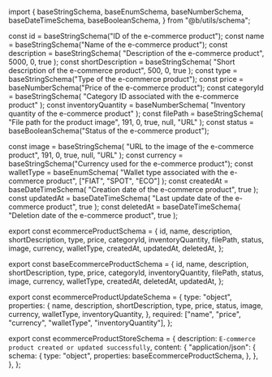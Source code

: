 import {
  baseStringSchema,
  baseEnumSchema,
  baseNumberSchema,
  baseDateTimeSchema,
  baseBooleanSchema,
} from "@b/utils/schema";

const id = baseStringSchema("ID of the e-commerce product");
const name = baseStringSchema("Name of the e-commerce product");
const description = baseStringSchema(
  "Description of the e-commerce product",
  5000,
  0,
  true
);
const shortDescription = baseStringSchema(
  "Short description of the e-commerce product",
  500,
  0,
  true
);
const type = baseStringSchema("Type of the e-commerce product");
const price = baseNumberSchema("Price of the e-commerce product");
const categoryId = baseStringSchema(
  "Category ID associated with the e-commerce product"
);
const inventoryQuantity = baseNumberSchema(
  "Inventory quantity of the e-commerce product"
);
const filePath = baseStringSchema(
  "File path for the product image",
  191,
  0,
  true,
  null,
  "URL"
);
const status = baseBooleanSchema("Status of the e-commerce product");

const image = baseStringSchema(
  "URL to the image of the e-commerce product",
  191,
  0,
  true,
  null,
  "URL"
);
const currency = baseStringSchema("Currency used for the e-commerce product");
const walletType = baseEnumSchema(
  "Wallet type associated with the e-commerce product",
  ["FIAT", "SPOT", "ECO"]
);
const createdAt = baseDateTimeSchema(
  "Creation date of the e-commerce product",
  true
);
const updatedAt = baseDateTimeSchema(
  "Last update date of the e-commerce product",
  true
);
const deletedAt = baseDateTimeSchema(
  "Deletion date of the e-commerce product",
  true
);

export const ecommerceProductSchema = {
  id,
  name,
  description,
  shortDescription,
  type,
  price,
  categoryId,
  inventoryQuantity,
  filePath,
  status,
  image,
  currency,
  walletType,
  createdAt,
  updatedAt,
  deletedAt,
};

export const baseEcommerceProductSchema = {
  id,
  name,
  description,
  shortDescription,
  type,
  price,
  categoryId,
  inventoryQuantity,
  filePath,
  status,
  image,
  currency,
  walletType,
  createdAt,
  deletedAt,
  updatedAt,
};

export const ecommerceProductUpdateSchema = {
  type: "object",
  properties: {
    name,
    description,
    shortDescription,
    type,
    price,
    status,
    image,
    currency,
    walletType,
    inventoryQuantity,
  },
  required: ["name", "price", "currency", "walletType", "inventoryQuantity"],
};

export const ecommerceProductStoreSchema = {
  description: `E-commerce product created or updated successfully`,
  content: {
    "application/json": {
      schema: {
        type: "object",
        properties: baseEcommerceProductSchema,
      },
    },
  },
};
